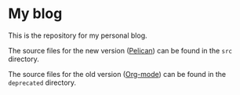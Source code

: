 # My blog

This is the repository for my personal blog.

The source files for the new version ([Pelican](http://getpelican.com/)) can be
found in the `src` directory.

The source files for the old version ([Org-mode](http://orgmode.org/)) can be
found in the `deprecated` directory.


<!-- Local Variables: -->
<!-- fill-column: 80 -->
<!-- End: -->
